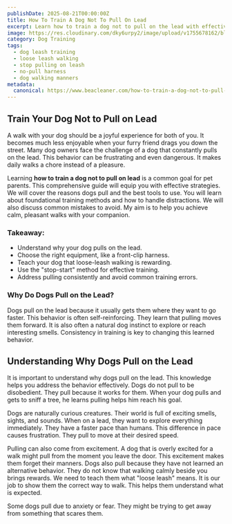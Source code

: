 ```yaml
---
publishDate: 2025-08-21T00:00:00Z
title: How To Train A Dog Not To Pull On Lead
excerpt: Learn how to train a dog not to pull on the lead with effective techniques, proper equipment, and consistent practice for calm walks.
image: https://res.cloudinary.com/dky6urpy2/image/upload/v1755678162/blog_image_1755678162_ooylaj.webp
category: Dog Training
tags:
  - dog leash training
  - loose leash walking
  - stop pulling on leash
  - no-pull harness
  - dog walking manners
metadata:
  canonical: https://www.beacleaner.com/how-to-train-a-dog-not-to-pull-on-lead
---
```


## Train Your Dog Not to Pull on Lead

A walk with your dog should be a joyful experience for both of you. It becomes much less enjoyable when your furry friend drags you down the street. Many dog owners face the challenge of a dog that constantly pulls on the lead. This behavior can be frustrating and even dangerous. It makes daily walks a chore instead of a pleasure.

Learning **how to train a dog not to pull on lead** is a common goal for pet parents. This comprehensive guide will equip you with effective strategies. We will cover the reasons dogs pull and the best tools to use. You will learn about foundational training methods and how to handle distractions. We will also discuss common mistakes to avoid. My aim is to help you achieve calm, pleasant walks with your companion.

### Takeaway:
*   Understand why your dog pulls on the lead.
*   Choose the right equipment, like a front-clip harness.
*   Teach your dog that loose-leash walking is rewarding.
*   Use the "stop-start" method for effective training.
*   Address pulling consistently and avoid common training errors.

### Why Do Dogs Pull on the Lead?

Dogs pull on the lead because it usually gets them where they want to go faster. This behavior is often self-reinforcing. They learn that pulling moves them forward. It is also often a natural dog instinct to explore or reach interesting smells. Consistency in training is key to changing this learned behavior.

## Understanding Why Dogs Pull on the Lead

It is important to understand why dogs pull on the lead. This knowledge helps you address the behavior effectively. Dogs do not pull to be disobedient. They pull because it works for them. When your dog pulls and gets to sniff a tree, he learns pulling helps him reach his goal.

Dogs are naturally curious creatures. Their world is full of exciting smells, sights, and sounds. When on a lead, they want to explore everything immediately. They have a faster pace than humans. This difference in pace causes frustration. They pull to move at their desired speed.

Pulling can also come from excitement. A dog that is overly excited for a walk might pull from the moment you leave the door. This excitement makes them forget their manners. Dogs also pull because they have not learned an alternative behavior. They do not know that walking calmly beside you brings rewards. We need to teach them what "loose leash" means. It is our job to show them the correct way to walk. This helps them understand what is expected.

Some dogs pull due to anxiety or fear. They might be trying to get away from something that scares them.